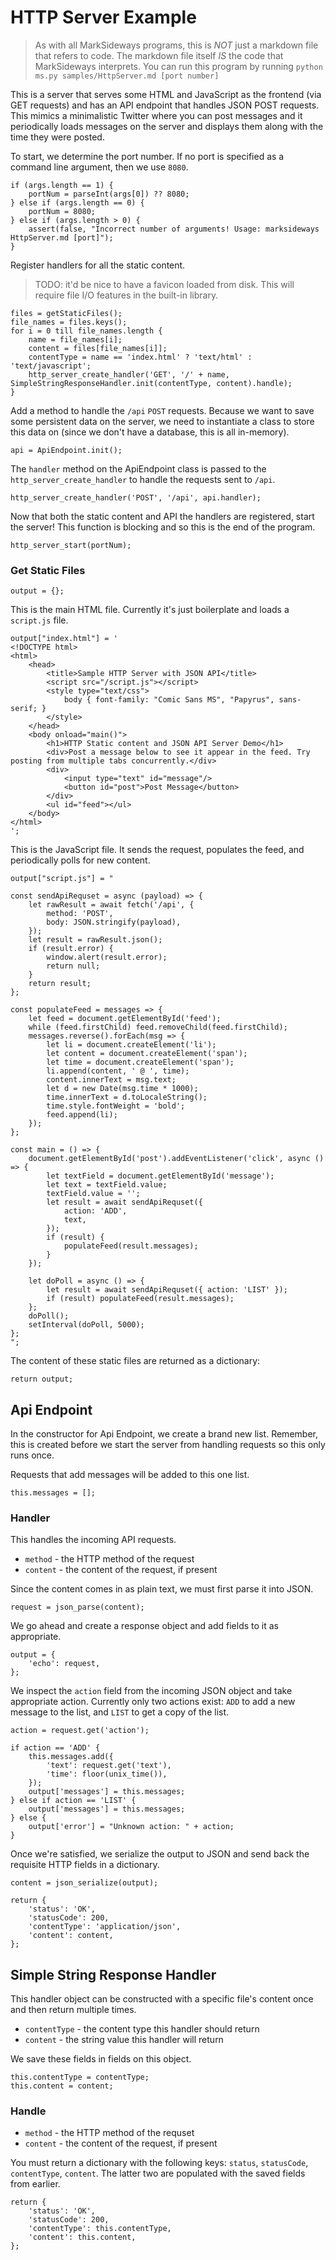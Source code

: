# HTTP Server Example

> As with all MarkSideways programs, this is *NOT* just a markdown file that refers to code. The markdown file itself *IS* the code that MarkSideways interprets. You can run this program by running `python ms.py samples/HttpServer.md [port number]`

This is a server that serves some HTML and JavaScript as the frontend (via GET requests) and has an API endpoint that handles JSON POST requests. This mimics a minimalistic Twitter where you can post messages and it periodically loads messages on the server and displays them along with the time they were posted.

To start, we determine the port number. If no port is specified as a command line argument, then we use `8080`.

```
if (args.length == 1) {
    portNum = parseInt(args[0]) ?? 8080;
} else if (args.length == 0) {
    portNum = 8080;
} else if (args.length > 0) {
    assert(false, "Incorrect number of arguments! Usage: marksideways HttpServer.md [port]");
}
```

Register handlers for all the static content.

> TODO: it'd be nice to have a favicon loaded from disk. This will require file I/O features in the built-in library.

```
files = getStaticFiles();
file_names = files.keys();
for i = 0 till file_names.length {
    name = file_names[i];
    content = files[file_names[i]];
    contentType = name == 'index.html' ? 'text/html' : 'text/javascript';
    http_server_create_handler('GET', '/' + name, SimpleStringResponseHandler.init(contentType, content).handle);
}
```

Add a method to handle the `/api` `POST` requests. Because we want to save some persistent data on the server, we need to instantiate a class to store this data on (since we don't have a database, this is all in-memory).

```
api = ApiEndpoint.init();
```

The `handler` method on the ApiEndpoint class is passed to the `http_server_create_handler` to handle the requests sent to `/api`.

```
http_server_create_handler('POST', '/api', api.handler);
```

Now that both the static content and API the handlers are registered, start the server! This function is blocking and so this is the end of the program.

```
http_server_start(portNum);
```

### Get Static Files

```
output = {};
```

This is the main HTML file. Currently it's just boilerplate and loads a `script.js` file.

```
output["index.html"] = '
<!DOCTYPE html>
<html>
    <head>
        <title>Sample HTTP Server with JSON API</title>
        <script src="/script.js"></script>
        <style type="text/css">
            body { font-family: "Comic Sans MS", "Papyrus", sans-serif; }
        </style>
    </head>
    <body onload="main()">
        <h1>HTTP Static content and JSON API Server Demo</h1>
        <div>Post a message below to see it appear in the feed. Try posting from multiple tabs concurrently.</div>
        <div>
            <input type="text" id="message"/>
            <button id="post">Post Message</button>
        </div>
        <ul id="feed"></ul>
    </body>
</html>
';
```

This is the JavaScript file. It sends the request, populates the feed, and periodically polls for new content.

```
output["script.js"] = "

const sendApiRequset = async (payload) => {
    let rawResult = await fetch('/api', {
        method: 'POST',
        body: JSON.stringify(payload),
    });
    let result = rawResult.json();
    if (result.error) {
        window.alert(result.error);
        return null;
    }
    return result;
};

const populateFeed = messages => {
    let feed = document.getElementById('feed');
    while (feed.firstChild) feed.removeChild(feed.firstChild);
    messages.reverse().forEach(msg => {
        let li = document.createElement('li');
        let content = document.createElement('span');
        let time = document.createElement('span');
        li.append(content, ' @ ', time);
        content.innerText = msg.text;
        let d = new Date(msg.time * 1000);
        time.innerText = d.toLocaleString();
        time.style.fontWeight = 'bold';
        feed.append(li);
    });
};

const main = () => {
    document.getElementById('post').addEventListener('click', async () => {
        let textField = document.getElementById('message');
        let text = textField.value;
        textField.value = '';
        let result = await sendApiRequset({
            action: 'ADD',
            text,
        });
        if (result) {
            populateFeed(result.messages);
        }
    });

    let doPoll = async () => {
        let result = await sendApiRequset({ action: 'LIST' });
        if (result) populateFeed(result.messages);
    };
    doPoll();
    setInterval(doPoll, 5000);
};
";
```

The content of these static files are returned as a dictionary:

```
return output;
```

## Api Endpoint

In the constructor for Api Endpoint, we create a brand new list. Remember, this is created before we start the server from handling requests so this only runs once. 

Requests that add messages will be added to this one list.
```
this.messages = [];
```

### Handler

This handles the incoming API requests.

- `method` - the HTTP method of the request
- `content` - the content of the request, if present

Since the content comes in as plain text, we must first parse it into JSON.
```
request = json_parse(content);
```
We go ahead and create a response object and add fields to it as appropriate.
```
output = {
    'echo': request,
};
```
We inspect the `action` field from the incoming JSON object and take appropriate action. Currently only two actions exist: `ADD` to add a new message to the list, and `LIST` to get a copy of the list. 

```
action = request.get('action');

if action == 'ADD' {
    this.messages.add({
        'text': request.get('text'),
        'time': floor(unix_time()),
    });
    output['messages'] = this.messages;
} else if action == 'LIST' {
    output['messages'] = this.messages;
} else {
    output['error'] = "Unknown action: " + action;
}
```

Once we're satisfied, we serialize the output to JSON and send back the requisite HTTP fields in a dictionary.

```
content = json_serialize(output);

return {
    'status': 'OK',
    'statusCode': 200,
    'contentType': 'application/json',
    'content': content,
};
```

## Simple String Response Handler

This handler object can be constructed with a specific file's content once and then return multiple times.

- `contentType` - the content type this handler should return
- `content` - the string value this handler will return

We save these fields in fields on this object.

```
this.contentType = contentType;
this.content = content;
```

### Handle

- `method` - the HTTP method of the requset
- `content` - the content of the request, if present

You must return a dictionary with the following keys: `status`, `statusCode`, `contentType`, `content`. The latter two are populated with the saved fields from earlier.
```
return {
    'status': 'OK',
    'statusCode': 200,
    'contentType': this.contentType,
    'content': this.content,
};
```

